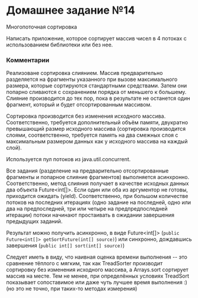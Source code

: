 # Домашнее задание №14

Многопоточная сортировка

Написать приложение, которое сортирует массив чисел в 4 потоках с использованием библиотеки или без нее.

### Комментарии

Реализоване сортировка слиянием. Массив предварительно разделяется на фрагменты указанного при вызове максимального размера, которые сортируются стандартными средствами. Затем они попарно сливаются с сохранением порядка от меньшего к большему. Слияние производится до тех пор, пока в результате не останется один фрагмент, который и будет отсортированным массивом.

Сортировка производится без изменения исходного массива. Соответственно, требуется дополнительный объём памяти, двукратно превышающий размер исходного массива (сортировка производится слоями, соответственно, требуется память на два смежных слоя с максимальным размером данных как у исходного массива на каждый слой).

Используется пул потоков из java.util.concurrent.

Все задания (разделение на предварительно отсортированные фрагменты и попарное слияние фрагментов) выполняется асинхронно. Соответственно, метод слияния получает в качестве исходных данных два объекта Future<int[]>. Если один или оба из аргументор не готовы, приходится ожидать (yield). Соответственно, при большом количестве потоков на последних итерациях (одно задание на последней, одно или два на предпоследней, три или четыре на предпредпоследней итерации) потоки начинают простаивать в ожидании завершения предыдущих заданий.

Результат можно получить асинхронно, в виде Future<int[]> (````public Future<int[]> getSortFuture(int[] source)````) или синхронно, дождавшись завершения (````public int[] sort(int[] source)````)

Следует иметь в виду, что наивная оценка времени выполнения -- это сравнение тёплого с мягким, так как TreadSorter производит сортировку без изменения исходного массива, а Arrays.sort сортирует массив на месте. Тем не менее, при определённых условиях TreadSort показывает сопоставимое или даже чуть лучшее время выполнения :) (но это не точно, при таких-то методах измерения)
